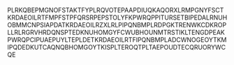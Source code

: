 PLRKQBEPMGNOFSTAKTFYPLRQVOTEPAAPDIUQKAQORXLRMPGNYFSCTKRDAEOILRTFMPFSTPFQRSRPEPSTOLYFKPWRQPPITURSETBIPEDALRNUHOBMMCNPSIAPDATKRDAEOILRZXLRLPIPQNBMPLRDPGKTRENWKCDKROPLLRLRGRVHRDQNSPTEDKNUHOMGYFCWUBHOUNMTRSTIKLTENGDPEAKPWRQPCIPUAEPUYLTEPLDETKRDAEOILRTFIPQNBMPLADCWNOGEOYTKMIPQDEDKUTCAQNQBHOMGOYTKISPLTEROQTPLTAEPOUDTECQRUORYWCQE
